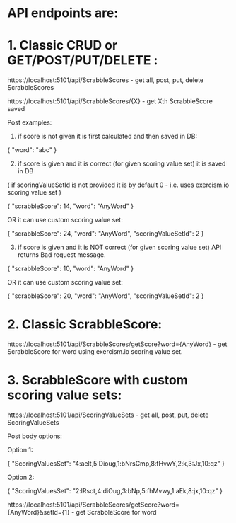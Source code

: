 # API endpoints are:

# 1. Classic CRUD or GET/POST/PUT/DELETE :

https://localhost:5101/api/ScrabbleScores        - get all, post, put, delete ScrabbleScores

https://localhost:5101/api/ScrabbleScores/{X}      - get Xth ScrabbleScore saved

Post examples:

1) if score is not given it is first calculated and then saved in DB:

{
    "word": "abc"
}

2) if score is given and it is correct (for given scoring value set) it is saved in DB

( if  scoringValueSetId is not provided it is by default 0 - i.e. uses exercism.io scoring value set )

{
    "scrabbleScore": 14,
    "word": "AnyWord"
}

OR it can use custom scoring value set:

{
    "scrabbleScore": 24,
    "word": "AnyWord",
    "scoringValueSetId": 2
}

3) if score is given and it is NOT correct (for given scoring value set) API returns Bad request message.

{
    "scrabbleScore": 10,
    "word": "AnyWord"
}

OR it can use custom scoring value set:

{
    "scrabbleScore": 20,
    "word": "AnyWord",
    "scoringValueSetId": 2
}

# 2. Classic ScrabbleScore:

https://localhost:5101/api/ScrabbleScores/getScore?word={AnyWord}      - get ScrabbleScore for word using exercism.io scoring value set.



# 3. ScrabbleScore with custom scoring value sets:

https://localhost:5101/api/ScoringValueSets        - get all, post, put, delete ScoringValueSets

Post body options:

Option 1:

{
	"ScoringValuesSet": "4:aelt,5:Dioug,1:bNrsCmp,8:fHvwY,2:k,3:Jx,10:qz"
}

Option 2:

{
	"ScoringValuesSet": "2:lRsct,4:diOug,3:bNp,5:fhMvwy,1:aEk,8:jx,10:qz"
}

https://localhost:5101/api/ScrabbleScores/getScore?word={AnyWord}&setId={1}   - get ScrabbleScore for word
